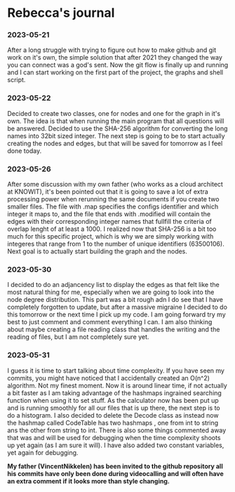 # Rebecca's journal

### 2023-05-21

After a long struggle with trying to figure out how to make github and git work on it's own, the simple solution that after 2021 they changed the way you can connect was a god's sent. Now the git flow is finally up and running and I can start working on the first part of the project, the graphs and shell script.

### 2023-05-22

Decided to create two classes, one for nodes and one for the graph in it's own. The idea is that when running the main program that all questions will be answered. Decided to use the SHA-256 algorithm for converting the long names into 32bit sized integer. The next step is going to be to start actually creating the nodes and edges, but that will be saved for tomorrow as I feel done today.

### 2023-05-26

After some discussion with my own father (who works as a cloud architect at KNOWIT), it's been pointed out that it is going to save a lot of extra processing power when rerunning the same documents if you create two smaller files. The file with .map specifies the configs identifier and which integer it maps to, and the file that ends with .modified will contain the edges with their corresponding integer names that fullfill the criteria of overlap lenght of at least a 1000. I realized now that SHA-256 is a bit too much for this specific project, which is why we are simply working with integeres that range from 1 to the number of unique identifiers (63500106). Next goal is to actually start building the graph and the nodes. 

### 2023-05-30

I decided to do an adjancency list to display the edges as that felt like the most natural thing for me, especially when we are going to look into the node degree distribution. This part was a bit rough adn I do see that I have completely forgotten to update, but after a massive migraine I decided to do this tomorrow or the next time I pick up my code. I am going forward try my best to just comment and comment everything I can. I am also thinking about maybe creating a file reading class that handles the writing and the reading of files, but I am not completely sure yet.


### 2023-05-31

I guess it is time to start talking about time complexity. If you have seen my commits, you might have noticed that I accidentally created an O(n^2) algorithm. Not my finest moment. Now it is around linear time, if not actually a bit faster as I am taking advantage of the hashmaps ingrained searching function when using it to set stuff. As the calculator now has been put up and is running smoothly for all our files that is up there, the next step is to do a histogram. I also decided to delete the Decode class as instead now the hashmap called CodeTable has two hashmaps , one from int to string ans the other from string to int. There is also some things commented away that was and will be used for debugging when the time complexity shoots up yet again (as I am sure it will). I have also added two constant variables, yet again for debugging.

**My father (VincentNikkelen) has been invited to the github repository all his commits have only been done during videocalling and will often have an extra comment if it looks more than style changing.**
